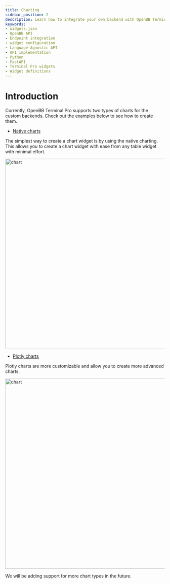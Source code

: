 ```yaml
---
title: Charting
sidebar_position: 2
description: Learn how to integrate your own backend with OpenBB Terminal Pro using the cookie-cutter or language-agnostic API approaches, with illustrative guides and principles for handling widget.json files, APIs, interfaces, Python, FastAPI, and more.
keywords:
- widgets.json
- OpenBB API
- Endpoint integration
- widget configuration
- Language-Agnostic API
- API implementation
- Python
- FastAPI
- Terminal Pro widgets
- Widget definitions
---
```


# Introduction

Currently, OpenBB Terminal Pro supports two types of charts for the custom backends. Check out the examples below to see how to create them.

- [Native charts](/content/terminal/custom-backend/Widgets/chart/native.md)

The simplest way to create a chart widget is by using the native charting. This allows you to create a chart widget with ease from any table widget with minimal effort.

<img className="pro-border-gradient" width="600" alt="chart" src="https://openbb-assets.s3.us-east-1.amazonaws.com/docs/pro/native+chart.png" />

- [Plotly charts](/content/terminal/custom-backend/Widgets/chart/plotly.md)

Plotly charts are more customizable and allow you to create more advanced charts.

<img className="pro-border-gradient" width="600" alt="chart" src="https://openbb-assets.s3.us-east-1.amazonaws.com/docs/pro/plotly-chart.png" />


We will be adding support for more chart types in the future.

